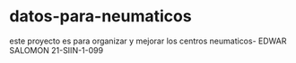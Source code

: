 # datos-para-neumaticos
este proyecto es para organizar y mejorar los centros neumaticos- EDWAR SALOMON 21-SIIN-1-099
